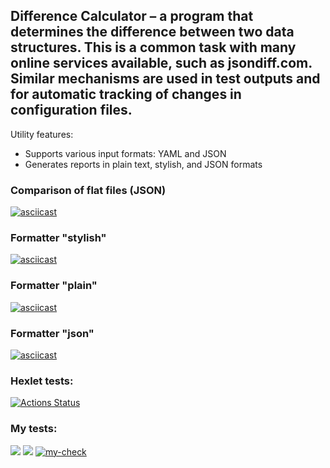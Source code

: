 ## Difference Calculator – a program that determines the difference between two data structures. This is a common task with many online services available, such as jsondiff.com. Similar mechanisms are used in test outputs and for automatic tracking of changes in configuration files.

Utility features:

- Supports various input formats: YAML and JSON
- Generates reports in plain text, stylish, and JSON formats

### Comparison of flat files (JSON)
[![asciicast](https://asciinema.org/a/yMr990f3pQIlCHG5mN63C2Clm.svg)](https://asciinema.org/a/yMr990f3pQIlCHG5mN63C2Clm)

### Formatter "stylish"
[![asciicast](https://asciinema.org/a/OVH4IUv5dgo1Tb87pp5YLod8K.svg)](https://asciinema.org/a/OVH4IUv5dgo1Tb87pp5YLod8K)

### Formatter "plain"
[![asciicast](https://asciinema.org/a/bVNvM4CfASayBmI4lRIL8J3XT.svg)](https://asciinema.org/a/bVNvM4CfASayBmI4lRIL8J3XT)

### Formatter "json"
[![asciicast](https://asciinema.org/a/QM1sFlRyoC6fS6lvKzLt5VVTn.svg)](https://asciinema.org/a/QM1sFlRyoC6fS6lvKzLt5VVTn)

### Hexlet tests:
[![Actions Status](https://github.com/sergeycherkasovv/java-project-71/actions/workflows/hexlet-check.yml/badge.svg)](https://github.com/sergeycherkasovv/java-project-71/actions)

### My tests:
<a href="https://codeclimate.com/github/sergeycherkasovv/java-project-71/maintainability"><img src="https://api.codeclimate.com/v1/badges/9cfade9e6fd2faaff27b/maintainability" /></a>
<a href="https://codeclimate.com/github/sergeycherkasovv/java-project-71/test_coverage"><img src="https://api.codeclimate.com/v1/badges/9cfade9e6fd2faaff27b/test_coverage" /></a>
[![my-check](https://github.com/sergeycherkasovv/java-project-71/actions/workflows/main.yml/badge.svg)](https://github.com/sergeycherkasovv/java-project-71/actions/workflows/main.yml)
